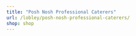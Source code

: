 ```yaml
---
title: "Posh Nosh Professional Caterers"
url: /lobley/posh-nosh-professional-caterers/
shop: shop
---
```

